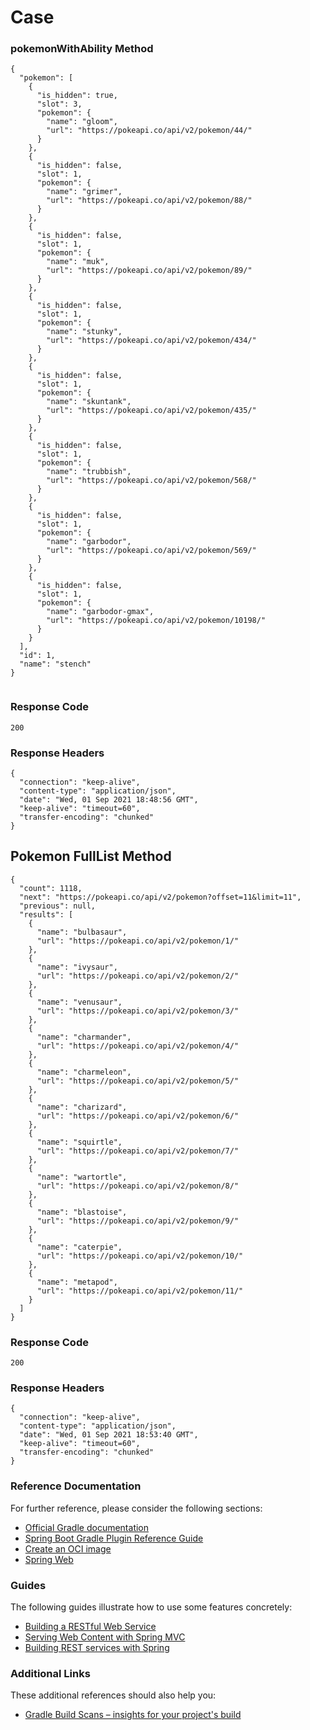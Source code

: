 # Case

### pokemonWithAbility Method
<pre><code>{
  "pokemon": [
    {
      "is_hidden": true,
      "slot": 3,
      "pokemon": {
        "name": "gloom",
        "url": "https://pokeapi.co/api/v2/pokemon/44/"
      }
    },
    {
      "is_hidden": false,
      "slot": 1,
      "pokemon": {
        "name": "grimer",
        "url": "https://pokeapi.co/api/v2/pokemon/88/"
      }
    },
    {
      "is_hidden": false,
      "slot": 1,
      "pokemon": {
        "name": "muk",
        "url": "https://pokeapi.co/api/v2/pokemon/89/"
      }
    },
    {
      "is_hidden": false,
      "slot": 1,
      "pokemon": {
        "name": "stunky",
        "url": "https://pokeapi.co/api/v2/pokemon/434/"
      }
    },
    {
      "is_hidden": false,
      "slot": 1,
      "pokemon": {
        "name": "skuntank",
        "url": "https://pokeapi.co/api/v2/pokemon/435/"
      }
    },
    {
      "is_hidden": false,
      "slot": 1,
      "pokemon": {
        "name": "trubbish",
        "url": "https://pokeapi.co/api/v2/pokemon/568/"
      }
    },
    {
      "is_hidden": false,
      "slot": 1,
      "pokemon": {
        "name": "garbodor",
        "url": "https://pokeapi.co/api/v2/pokemon/569/"
      }
    },
    {
      "is_hidden": false,
      "slot": 1,
      "pokemon": {
        "name": "garbodor-gmax",
        "url": "https://pokeapi.co/api/v2/pokemon/10198/"
      }
    }
  ],
  "id": 1,
  "name": "stench"
}

</code></pre>

### Response Code
<pre><code>200
</code></pre>



### Response Headers
<pre><code>{
  "connection": "keep-alive",
  "content-type": "application/json",
  "date": "Wed, 01 Sep 2021 18:48:56 GMT",
  "keep-alive": "timeout=60",
  "transfer-encoding": "chunked"
}
</code></pre>

## Pokemon FullList Method
<pre><code>{
  "count": 1118,
  "next": "https://pokeapi.co/api/v2/pokemon?offset=11&limit=11",
  "previous": null,
  "results": [
    {
      "name": "bulbasaur",
      "url": "https://pokeapi.co/api/v2/pokemon/1/"
    },
    {
      "name": "ivysaur",
      "url": "https://pokeapi.co/api/v2/pokemon/2/"
    },
    {
      "name": "venusaur",
      "url": "https://pokeapi.co/api/v2/pokemon/3/"
    },
    {
      "name": "charmander",
      "url": "https://pokeapi.co/api/v2/pokemon/4/"
    },
    {
      "name": "charmeleon",
      "url": "https://pokeapi.co/api/v2/pokemon/5/"
    },
    {
      "name": "charizard",
      "url": "https://pokeapi.co/api/v2/pokemon/6/"
    },
    {
      "name": "squirtle",
      "url": "https://pokeapi.co/api/v2/pokemon/7/"
    },
    {
      "name": "wartortle",
      "url": "https://pokeapi.co/api/v2/pokemon/8/"
    },
    {
      "name": "blastoise",
      "url": "https://pokeapi.co/api/v2/pokemon/9/"
    },
    {
      "name": "caterpie",
      "url": "https://pokeapi.co/api/v2/pokemon/10/"
    },
    {
      "name": "metapod",
      "url": "https://pokeapi.co/api/v2/pokemon/11/"
    }
  ]
}
</code></pre>


### Response Code
<pre><code>200
</code></pre>



### Response Headers
<pre><code>{
  "connection": "keep-alive",
  "content-type": "application/json",
  "date": "Wed, 01 Sep 2021 18:53:40 GMT",
  "keep-alive": "timeout=60",
  "transfer-encoding": "chunked"
}
</code></pre>
### Reference Documentation

For further reference, please consider the following sections:

* [Official Gradle documentation](https://docs.gradle.org)
* [Spring Boot Gradle Plugin Reference Guide](https://docs.spring.io/spring-boot/docs/2.5.4/gradle-plugin/reference/html/)
* [Create an OCI image](https://docs.spring.io/spring-boot/docs/2.5.4/gradle-plugin/reference/html/#build-image)
* [Spring Web](https://docs.spring.io/spring-boot/docs/2.5.4/reference/htmlsingle/#boot-features-developing-web-applications)

### Guides

The following guides illustrate how to use some features concretely:

* [Building a RESTful Web Service](https://spring.io/guides/gs/rest-service/)
* [Serving Web Content with Spring MVC](https://spring.io/guides/gs/serving-web-content/)
* [Building REST services with Spring](https://spring.io/guides/tutorials/bookmarks/)

### Additional Links

These additional references should also help you:

* [Gradle Build Scans – insights for your project's build](https://scans.gradle.com#gradle)

